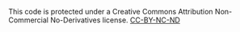 This code is protected under a Creative Commons Attribution Non-Commercial No-Derivatives license. [CC-BY-NC-ND](https://creativecommons.org/licenses/by-nc-nd/4.0/)

